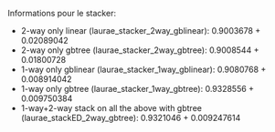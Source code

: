 Informations pour le stacker:

* 2-way only linear (laurae_stacker_2way_gblinear): 0.9003678 + 0.02089042
* 2-way only gbtree (laurae_stacker_2way_gbtree): 0.9008544 + 0.01800728
* 1-way only gblinear (laurae_stacker_1way_gblinear): 0.9080768 + 0.008914042
* 1-way only gbtree (laurae_stacker_1way_gbtree): 0.9328556 + 0.009750384
* 1-way+2-way stack on all the above with gbtree (laurae_stackED_2way_gbtree): 0.9321046 + 0.009247614
